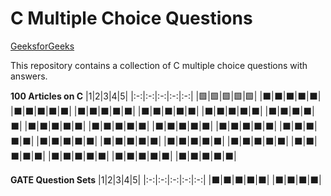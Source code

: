 # C Multiple Choice Questions

[GeeksforGeeks](https://www.geeksforgeeks.org/c-multiple-choice-questions/)

This repository contains a collection of C multiple choice questions with answers. 

**100 Articles on C**
|1|2|3|4|5|
|:-:|:-:|:-:|:-:|:-:|
|🟩|🟩|🟩|🟩|🟩|
|⬛|⬛|⬛|⬛|⬛|
|⬛|⬛|⬛|⬛|⬛|
|⬛|⬛|⬛|⬛|⬛|
|⬛|⬛|⬛|⬛|⬛|
|⬛|⬛|⬛|⬛|⬛|
|⬛|⬛|⬛|⬛|⬛|
|⬛|⬛|⬛|⬛|⬛|
|⬛|⬛|⬛|⬛|⬛|
|⬛|⬛|⬛|⬛|⬛|
|⬛|⬛|⬛|⬛|⬛|
|⬛|⬛|⬛|⬛|⬛|
|⬛|⬛|⬛|⬛|⬛|
|⬛|⬛|⬛|⬛|⬛|
|⬛|⬛|⬛|⬛|⬛|
|⬛|⬛|⬛|⬛|⬛|
|⬛|⬛|⬛|⬛|⬛|
|⬛|⬛|⬛|⬛|⬛|
|⬛|⬛|⬛|⬛|⬛|
|⬛|⬛|⬛|⬛|⬛|

**GATE Question Sets**
|1|2|3|4|5|
|:-:|:-:|:-:|:-:|:-:|
|⬛|⬛|⬛|⬛|⬛|
|⬛|⬛|⬛|⬛|